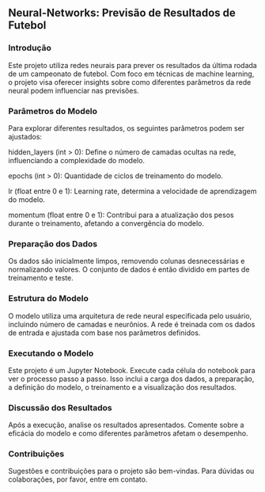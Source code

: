 ## Neural-Networks: Previsão de Resultados de Futebol

### Introdução

Este projeto utiliza redes neurais para prever os resultados da última rodada de um campeonato de futebol. Com foco em técnicas de machine learning, o projeto visa oferecer insights sobre como diferentes parâmetros da rede neural podem influenciar nas previsões.

### Parâmetros do Modelo

Para explorar diferentes resultados, os seguintes parâmetros podem ser ajustados:

hidden_layers (int > 0): Define o número de camadas ocultas na rede, influenciando a complexidade do modelo.

epochs (int > 0): Quantidade de ciclos de treinamento do modelo.

lr (float entre 0 e 1): Learning rate, determina a velocidade de aprendizagem do modelo.

momentum (float entre 0 e 1): Contribui para a atualização dos pesos durante o treinamento, afetando a convergência do modelo.

### Preparação dos Dados

Os dados são inicialmente limpos, removendo colunas desnecessárias e normalizando valores. O conjunto de dados é então dividido em partes de treinamento e teste.

### Estrutura do Modelo

O modelo utiliza uma arquitetura de rede neural especificada pelo usuário, incluindo número de camadas e neurônios. A rede é treinada com os dados de entrada e ajustada com base nos parâmetros definidos.

### Executando o Modelo

Este projeto é um Jupyter Notebook. Execute cada célula do notebook para ver o processo passo a passo. Isso inclui a carga dos dados, a preparação, a definição do modelo, o treinamento e a visualização dos resultados.

### Discussão dos Resultados
Após a execução, analise os resultados apresentados. Comente sobre a eficácia do modelo e como diferentes parâmetros afetam o desempenho.

### Contribuições
Sugestões e contribuições para o projeto são bem-vindas. Para dúvidas ou colaborações, por favor, entre em contato.
